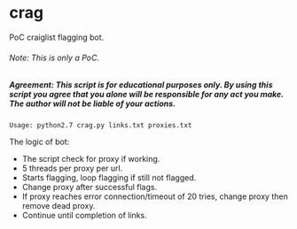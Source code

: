 # crag
PoC craiglist flagging bot.

###### Note: This is only a PoC.

##### Agreement: This script is for educational purposes only. By using this script you agree that you alone will be responsible for any act you make. The author will not be liable of your actions.

```
Usage: python2.7 crag.py links.txt proxies.txt
```

The logic of bot:
* The script check for proxy if working.
* 5 threads per proxy per url.
* Starts flagging, loop flagging if still not flagged.
* Change proxy after successful flags.
* If proxy reaches error connection/timeout of 20 tries, change proxy then remove dead proxy.
* Continue until completion of links.
